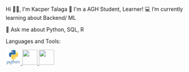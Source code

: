 Hi 👋🏻, I'm Kacper Talaga
💼 I'm a AGH Student, Learner!
💻 I’m currently learning about Backend/ ML

💬 Ask me about Python, SQL, R

Languages and Tools:
<p align="left">
  <a href="https://www.python.org/">
    <code><img src="https://raw.githubusercontent.com/devicons/devicon/master/icons/python/python-original-wordmark.svg" width="40" height="40"></code>
  </a>
  <a href="https://www.r-project.org/">
    <code><img src="https://www.r-project.org/Rlogo.png" width="40" height="40"></code>
  </a>
  <a href="https://pl.wikipedia.org/wiki/SQL">
    <code><img src="https://shorturl.at/MU31x" width="40" height="40"></code>
  </a>
</p>
